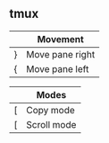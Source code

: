 tmux
-----

|   | **Movement**    |
|---|-----------------|
| } | Move pane right |
| { | Move pane left  |

|   | **Modes**   |
|---|-------------|
| [ | Copy mode   |
| [ | Scroll mode |
